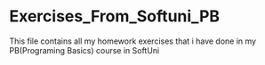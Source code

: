 # Exercises_From_Softuni_PB
This file contains all my homework exercises that i have done in my PB(Programing Basics) course in SoftUni
